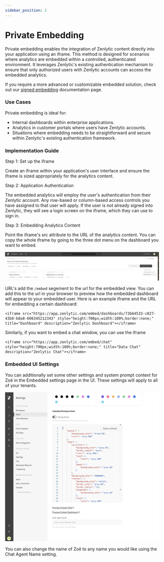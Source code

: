 ```yaml
---
sidebar_position: 2
---
```


# Private Embedding


Private embedding enables the integration of Zenlytic content directly into your application using an iframe. This method is designed for scenarios where analytics are embedded within a controlled, authenticated environment. It leverages Zenlytic's existing authentication mechanism to ensure that only authorized users with Zenlytic accounts can access the embedded analytics.

If you require a more advanced or customizable embedded solution, check out our [signed embedding](./3_signed_embedding.md) documentation page.

### **Use Cases**

Private embedding is ideal for:

- Internal dashboards within enterprise applications.
- Analytics in customer portals where users have Zenlytic accounts.
- Situations where embedding needs to be straightforward and secure within Zenlytic's existing authentication framework.


### **Implementation Guide**


Step 1: Set up the iframe

Create an iframe within your application's user interface and ensure the iframe is sized appropriately for the analytics content.


Step 2: Application Authentication

The embedded analytics will employ the user's authentication from their Zenlytic account. Any row-based or column-based access controls you have assigned to that user will apply. If the user is not already signed into Zenlytic, they will see a login screen on the iframe, which they can use to sign in.


Step 3: Embedding Analytics Content

Point the iframe's src attribute to the URL of the analytics content. You can copy the whole iframe by going to the three dot menu on the dashboard you want to embed.

![embed-content-menu](../assets/embed-dashboard-menu.png)

URL's add the `/embed` segement to the url for the embedded view. You can add this to the url in your browser to preview how the embedded dashboard will appear to your embedded user. Here is an example iframe and the URL for embedding a certain dashboard:

```
<iframe src="https://app.zenlytic.com/embed/dashboards/73b64533-c027-43b8-b8a8-606345212343" style="height:700px;width:100%;border:none;" title="Dashboard" description="Zenlytic Dashboard"></iframe>
```

Similarly, if you want to embed a chat window, you can use the iframe 

```
<iframe src="https://app.zenlytic.com/embed/chat" style="height:700px;width:100%;border:none;" title="Data Chat" description="Zenlytic Chat"></iframe>
```

### Embedded UI Settings

You can additionally set some other settings and system prompt context for Zoë in the Embedded settings page in the UI. These settings will apply to all of your tenants.

![embedded-ui-settings](../assets/embedded-ui-settings.png)

You can also change the name of Zoë to any name you would like using the Chat Agent Name setting.
